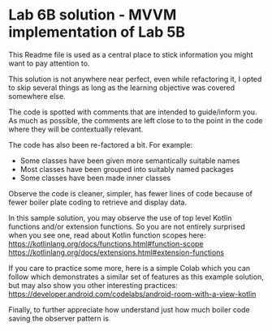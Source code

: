 # Lab 6B solution - MVVM implementation of Lab 5B

This Readme file is used as a central place to stick information you might want to pay attention to.

This solution is not anywhere near perfect, even while refactoring it, I opted to skip several things
as long as the learning objective was covered somewhere else. 

The code is spotted with comments that are intended to guide/inform you. As much as possible, 
the comments are left close to to the point in the code where they will be contextually relevant.

The code has also been re-factored a bit. For example:
- Some classes have been given more semantically suitable names
- Most classes have been grouped into suitably named packages
- Some classes have been made inner classes

Observe the code is cleaner, simpler, has fewer lines of code because of fewer boiler plate coding to retrieve and display data.

In this sample solution, you may observe the use of top level Kotlin functions and/or extension functions.
So you are not entirely surprised when you see one, read about Kotlin function scopes here:
https://kotlinlang.org/docs/functions.html#function-scope
https://kotlinlang.org/docs/extensions.html#extension-functions

If you care to practice some more, here is a simple Colab which you can follow which demonstrates
a similar set of features as this example solution, but may also show you other interesting practices:
https://developer.android.com/codelabs/android-room-with-a-view-kotlin

Finally, to further appreciate how understand just how much boiler code saving the observer pattern is 